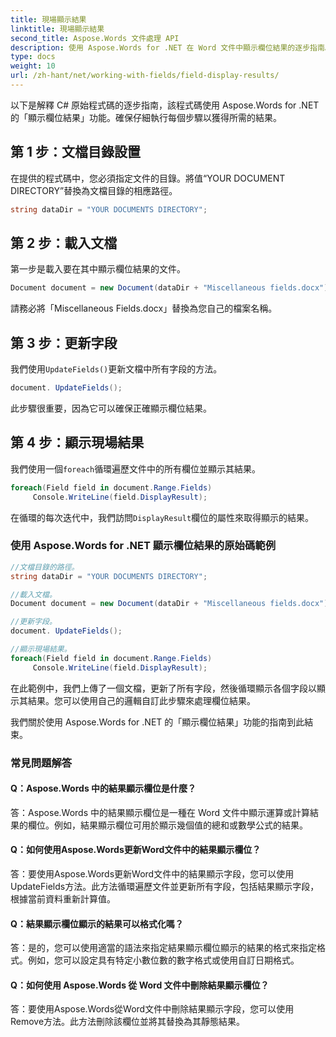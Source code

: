 ```yaml
---
title: 現場顯示結果
linktitle: 現場顯示結果
second_title: Aspose.Words 文件處理 API
description: 使用 Aspose.Words for .NET 在 Word 文件中顯示欄位結果的逐步指南。
type: docs
weight: 10
url: /zh-hant/net/working-with-fields/field-display-results/
---
```


以下是解釋 C# 原始程式碼的逐步指南，該程式碼使用 Aspose.Words for .NET 的「顯示欄位結果」功能。確保仔細執行每個步驟以獲得所需的結果。

## 第 1 步：文檔目錄設置

在提供的程式碼中，您必須指定文件的目錄。將值“YOUR DOCUMENT DIRECTORY”替換為文檔目錄的相應路徑。

```csharp
string dataDir = "YOUR DOCUMENTS DIRECTORY";
```

## 第 2 步：載入文檔

第一步是載入要在其中顯示欄位結果的文件。

```csharp
Document document = new Document(dataDir + "Miscellaneous fields.docx");
```

請務必將「Miscellaneous Fields.docx」替換為您自己的檔案名稱。

## 第 3 步：更新字段

我們使用`UpdateFields()`更新文檔中所有字段的方法。

```csharp
document. UpdateFields();
```

此步驟很重要，因為它可以確保正確顯示欄位結果。

## 第 4 步：顯示現場結果

我們使用一個`foreach`循環遍歷文件中的所有欄位並顯示其結果。

```csharp
foreach(Field field in document.Range.Fields)
     Console.WriteLine(field.DisplayResult);
```

在循環的每次迭代中，我們訪問`DisplayResult`欄位的屬性來取得顯示的結果。

### 使用 Aspose.Words for .NET 顯示欄位結果的原始碼範例

```csharp
//文檔目錄的路徑。
string dataDir = "YOUR DOCUMENTS DIRECTORY";

//載入文檔。
Document document = new Document(dataDir + "Miscellaneous fields.docx");

//更新字段。
document. UpdateFields();

//顯示現場結果。
foreach(Field field in document.Range.Fields)
     Console.WriteLine(field.DisplayResult);
```

在此範例中，我們上傳了一個文檔，更新了所有字段，然後循環顯示各個字段以顯示其結果。您可以使用自己的邏輯自訂此步驟來處理欄位結果。

我們關於使用 Aspose.Words for .NET 的「顯示欄位結果」功能的指南到此結束。

### 常見問題解答

#### Q：Aspose.Words 中的結果顯示欄位是什麼？

答：Aspose.Words 中的結果顯示欄位是一種在 Word 文件中顯示運算或計算結果的欄位。例如，結果顯示欄位可用於顯示幾個值的總和或數學公式的結果。

#### Q：如何使用Aspose.Words更新Word文件中的結果顯示欄位？

答：要使用Aspose.Words更新Word文件中的結果顯示字段，您可以使用UpdateFields方法。此方法循環遍歷文件並更新所有字段，包括結果顯示字段，根據當前資料重新計算值。

#### Q：結果顯示欄位顯示的結果可以格式化嗎？

答：是的，您可以使用適當的語法來指定結果顯示欄位顯示的結果的格式來指定格式。例如，您可以設定具有特定小數位數的數字格式或使用自訂日期格式。

#### Q：如何使用 Aspose.Words 從 Word 文件中刪除結果顯示欄位？

答：要使用Aspose.Words從Word文件中刪除結果顯示字段，您可以使用Remove方法。此方法刪除該欄位並將其替換為其靜態結果。